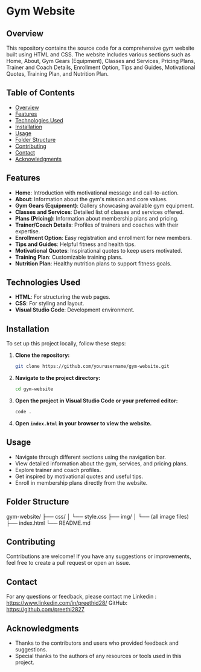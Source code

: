 # Gym Website

## Overview
This repository contains the source code for a comprehensive gym website built using HTML and CSS. The website includes various sections such as Home, About, Gym Gears (Equipment), Classes and Services, Pricing Plans, Trainer and Coach Details, Enrollment Option, Tips and Guides, Motivational Quotes, Training Plan, and Nutrition Plan.

## Table of Contents
- [Overview](#overview)
- [Features](#features)
- [Technologies Used](#technologies-used)
- [Installation](#installation)
- [Usage](#usage)
- [Folder Structure](#folder-structure)
- [Contributing](#contributing)
- [Contact](#contact)
- [Acknowledgments](#acknowledgments)

## Features
- **Home**: Introduction with motivational message and call-to-action.
- **About**: Information about the gym's mission and core values.
- **Gym Gears (Equipment)**: Gallery showcasing available gym equipment.
- **Classes and Services**: Detailed list of classes and services offered.
- **Plans (Pricing)**: Information about membership plans and pricing.
- **Trainer/Coach Details**: Profiles of trainers and coaches with their expertise.
- **Enrollment Option**: Easy registration and enrollment for new members.
- **Tips and Guides**: Helpful fitness and health tips.
- **Motivational Quotes**: Inspirational quotes to keep users motivated.
- **Training Plan**: Customizable training plans.
- **Nutrition Plan**: Healthy nutrition plans to support fitness goals.

## Technologies Used
- **HTML**: For structuring the web pages.
- **CSS**: For styling and layout.
- **Visual Studio Code**: Development environment.

## Installation
To set up this project locally, follow these steps:

1. **Clone the repository:**
    ```bash
    git clone https://github.com/yourusername/gym-website.git
    ```

2. **Navigate to the project directory:**
    ```bash
    cd gym-website
    ```

3. **Open the project in Visual Studio Code or your preferred editor:**
    ```bash
    code .
    ```

4. **Open `index.html` in your browser to view the website.**

## Usage
- Navigate through different sections using the navigation bar.
- View detailed information about the gym, services, and pricing plans.
- Explore trainer and coach profiles.
- Get inspired by motivational quotes and useful tips.
- Enroll in membership plans directly from the website.

## Folder Structure
gym-website/
├── css/
│ └── style.css
├── img/
│ └── (all image files)
├── index.html
└── README.md

## Contributing
Contributions are welcome! If you have any suggestions or improvements, feel free to create a pull request or open an issue.

## Contact
For any questions or feedback, please contact me 
Linkedin : https://www.linkedin.com/in/preethid28/
GitHub: https://github.com/preethi2827

## Acknowledgments
- Thanks to the contributors and users who provided feedback and suggestions.
- Special thanks to the authors of any resources or tools used in this project.

